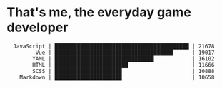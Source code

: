# That's me, the everyday game developer

<!-- START_SECTION:codestats -->
```text
  JavaScript | ██████████████████████████████████████████ | 21678
         Vue | █████████████████████████████████████      | 19017
        YAML | ███████████████████████████████            | 16102
        HTML | ███████████████████████                    | 11666
        SCSS | █████████████████████                      | 10888
    Markdown | █████████████████████                      | 10658
```
<!-- END_SECTION:codestats -->
